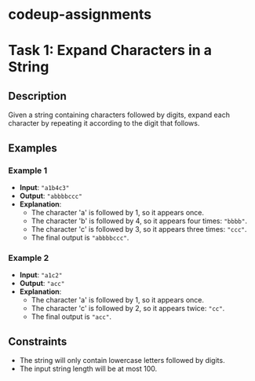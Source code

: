 # codeup-assignments

# Task 1: Expand Characters in a String

## Description
Given a string containing characters followed by digits, expand each character by repeating it according to the digit that follows.

## Examples

### Example 1
- **Input**: `"a1b4c3"`
- **Output**: `"abbbbccc"`
- **Explanation**:
  - The character 'a' is followed by 1, so it appears once.
  - The character 'b' is followed by 4, so it appears four times: `"bbbb"`.
  - The character 'c' is followed by 3, so it appears three times: `"ccc"`.
  - The final output is `"abbbbccc"`.

### Example 2
- **Input**: `"a1c2"`
- **Output**: `"acc"`
- **Explanation**:
  - The character 'a' is followed by 1, so it appears once.
  - The character 'c' is followed by 2, so it appears twice: `"cc"`.
  - The final output is `"acc"`.

## Constraints
- The string will only contain lowercase letters followed by digits.
- The input string length will be at most 100.